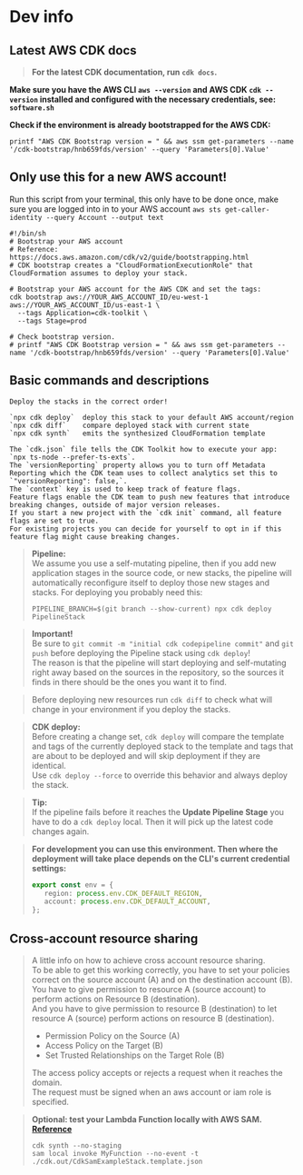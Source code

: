 # Dev info

## Latest AWS CDK docs
> **For the latest CDK documentation, run `cdk docs`.**
 
**Make sure you have the AWS CLI `aws --version` and AWS CDK `cdk --version` installed and configured with the necessary credentials, see: `software.sh`**

**Check if the environment is already bootstrapped for the AWS CDK:**
```shell
printf "AWS CDK Bootstrap version = " && aws ssm get-parameters --name '/cdk-bootstrap/hnb659fds/version' --query 'Parameters[0].Value'
```

## Only use this for a new AWS account!

Run this script from your terminal, this only have to be done once, make sure you are logged into in to your AWS account `aws sts get-caller-identity --query Account --output text`

```shell
#!/bin/sh
# Bootstrap your AWS account
# Reference: https://docs.aws.amazon.com/cdk/v2/guide/bootstrapping.html
# CDK bootstrap creates a "CloudFormationExecutionRole" that CloudFormation assumes to deploy your stack.

# Bootstrap your AWS account for the AWS CDK and set the tags:
cdk bootstrap aws://YOUR_AWS_ACCOUNT_ID/eu-west-1 aws://YOUR_AWS_ACCOUNT_ID/us-east-1 \
  --tags Application=cdk-toolkit \
  --tags Stage=prod

# Check bootstrap version.
# printf "AWS CDK Bootstrap version = " && aws ssm get-parameters --name '/cdk-bootstrap/hnb659fds/version' --query 'Parameters[0].Value'       
```

## Basic commands and descriptions
```
Deploy the stacks in the correct order!

`npx cdk deploy`  deploy this stack to your default AWS account/region
`npx cdk diff`    compare deployed stack with current state
`npx cdk synth`   emits the synthesized CloudFormation template

The `cdk.json` file tells the CDK Toolkit how to execute your app: `npx ts-node --prefer-ts-exts`.                  
The `versionReporting` property allows you to turn off Metadata Reporting which the CDK team uses to collect analytics set this to `"versionReporting": false,`.                          
The `context` key is used to keep track of feature flags.                           
Feature flags enable the CDK team to push new features that introduce breaking changes, outside of major version releases.                  
If you start a new project with the `cdk init` command, all feature flags are set to true.          
For existing projects you can decide for yourself to opt in if this feature flag might cause breaking changes.      
```

> **Pipeline:**   
> We assume you use a self-mutating pipeline, then if you add new application stages in the source code, or new stacks, the pipeline will automatically reconfigure itself to deploy those new stages and stacks. For deploying you probably need this:
> ```shell
> PIPELINE_BRANCH=$(git branch --show-current) npx cdk deploy PipelineStack
> ```

> **Important!**            
> Be sure to `git commit -m "initial cdk codepipeline commit"` and `git push` before deploying the Pipeline stack using `cdk deploy`!               
> The reason is that the pipeline will start deploying and self-mutating right away based on the sources in the repository, so the sources it finds in there should be the ones you want it to find.

> Before deploying new resources run `cdk diff` to check what will change in your environment if you deploy the stacks.

> **CDK deploy:**                               
> Before creating a change set, `cdk deploy` will compare the template and tags of the currently deployed stack to the template and tags that are about to be deployed and will skip deployment if they are identical.                  
> Use `cdk deploy --force` to override this behavior and always deploy the stack.

> **Tip:**                           
> If the pipeline fails before it reaches the **Update Pipeline Stage** you have to do a `cdk deploy` local. Then it will pick up the latest code changes again.

> **For development you can use this environment. Then where the deployment will take place depends on the CLI's current credential settings:**
> ```typescript
> export const env = {
>    region: process.env.CDK_DEFAULT_REGION,
>    account: process.env.CDK_DEFAULT_ACCOUNT,
> };
> ```


## Cross-account resource sharing

> A little info on how to achieve cross account resource sharing.      
> To be able to get this working correctly, you have to set your policies correct on the source account (A) and on the destination account (B).       
> You have to give permission to resource A (source account) to perform actions on Resource B (destination).       
> And you have to give permission to resource B (destination) to let resource A (source) perform actions on resource B (destination).
>
> * Permission Policy on the Source (A)
> * Access Policy on the Target (B)
> * Set Trusted Relationships on the Target Role (B)
>
> The access policy accepts or rejects a request when it reaches the domain.        
> The request must be signed when an aws account or iam role is specified.


> **Optional: test your Lambda Function locally with AWS SAM.**             
> **[Reference](https://docs.aws.amazon.com/serverless-application-model/latest/developerguide/serverless-sam-reference.html)**
> ```shell
> cdk synth --no-staging        
> sam local invoke MyFunction --no-event -t ./cdk.out/CdkSamExampleStack.template.json      
> ```
